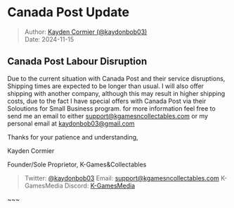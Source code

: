 # Canada Post Update

> Author: [Kayden Cormier (@kaydonbob03)](mailto:support@kgamesncollectables.com) <br/>
> Date: 2024-11-15

## Canada Post Labour Disruption

Due to the current situation with Canada Post and their service disruptions, Shipping times are expected to be longer than usual. 
I will also offer shipping with another company, although this may result in higher shipping costs, due to the fact I have special offers with Canada Post via their Soloutions for Small Business program.
for more information feel free to send me an email to either [support@kgamesncollectables.com](mailto:support@kgamesncollectables.com?subject=Inquiry%20on%20Shipping%20Updates) or my personal email at [kaydonbob03@gmail.com](mailto:kaydonbob03@gmail.com?subject=Inquiry%20on%20Shipping%20Updates)

Thanks for your patience and understanding,

Kayden Cormier
<p></p>
Founder/Sole Proprietor, K-Games&Collectables

> Twitter: [@kaydonbob03](https://x.com/kaydonbob03)
> Email: [support@kgamesncollectables.com](mailto:support@kgamesncollectables.com)
> K-GamesMedia Discord: [K-GamesMedia](https://discord.gg/6W4EbSaC6C)

<p id="split">~~~</p>